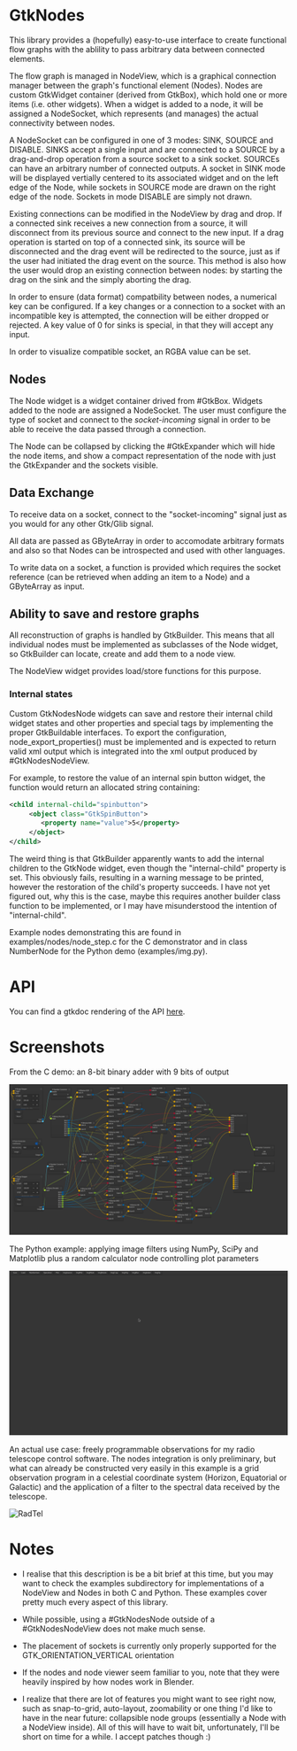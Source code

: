 # GtkNodes

This library provides a (hopefully) easy-to-use interface to
create functional flow graphs with the ablility to pass arbitrary data
between connected elements.

The flow graph is managed in NodeView, which is a graphical connection manager
between the graph's functional element (Nodes). Nodes are custom GtkWidget
container (derived from GtkBox), which hold one or more items (i.e. other
widgets). When a widget is added to a node, it will be assigned a NodeSocket,
which represents (and manages) the actual connectivity between nodes.

A NodeSocket can be configured in one of 3 modes: SINK, SOURCE and DISABLE.
SINKS accept a single input and are connected to a SOURCE by a drag-and-drop
operation from a source socket to a sink socket. SOURCEs can have an arbitrary
number of connected outputs.
A socket in SINK mode will be displayed vertially centered to its associated
widget and on the left edge of the Node, while sockets in SOURCE mode are
drawn on the right edge of the node. Sockets in mode DISABLE are simply not
drawn.

Existing connections can be modified in the NodeView by drag and drop.
If a connected sink receives a new connection from a source, it will disconnect
from its previous source and connect to the new input.
If a drag operation is started on top of a connected sink, its source will be
disconnected and the drag event will be redirected to the source, just as if
the user had initiated the drag event on the source.
This method is also how the user would drop an existing connection between
nodes: by starting the drag on the sink and the simply aborting the drag.

In order to ensure (data format) compatbility between nodes, a numerical
key can be configured. If a key changes or a connection to a socket with an
incompatible key is attempted, the connection will be either dropped or rejected.
A key value of 0 for sinks is special, in that they will accept any input.

In order to visualize compatible socket, an RGBA value can be set.


## Nodes

The Node widget is a widget container drived from #GtkBox.
Widgets added to the node are assigned a NodeSocket. The user must
configure the type of socket and connect to the *socket-incoming* signal
in order to be able to receive the data passed through a connection.

The Node can be collapsed by clicking the #GtkExpander which will hide the
node items, and show a compact representation of the node with just the
GtkExpander and the sockets visible.


## Data Exchange

To receive data on a socket, connect to the "socket-incoming" signal
just as you would for any other Gtk/Glib signal.

All data are passed as GByteArray in order to accomodate arbitrary formats
and also so that Nodes can be introspected and used with other languages.

To write data on a socket, a function is provided which requires the
socket reference (can be retrieved when adding an item to a Node) and a
GByteArray as input.


## Ability to save and restore graphs

All reconstruction of graphs is handled by GtkBuilder. This means that
all individual nodes must be implemented as subclasses of the Node widget,
so GtkBuilder can locate, create and add them to a node view.

The NodeView widget provides load/store functions for this purpose.

### Internal states

Custom GtkNodesNode widgets can save and restore their internal child
widget states and other properties and special tags by implementing
the proper GtkBuildable interfaces. To export the configuration,
node_export_properties() must be implemented and is expected to return
valid xml output which is integrated into the xml output produced
by #GtkNodesNodeView.

For example, to restore the value of an internal spin button widget,
the function would return an allocated string containing:

```xml
<child internal-child="spinbutton">
     <object class="GtkSpinButton">
     	<property name="value">5</property>
     </object>
</child>
```

The weird thing is that GtkBuilder apparently wants to add the internal
children to the GtkNode widget, even though the "internal-child" property is
set. This obviously fails, resulting in a warning message to be printed,
however the restoration of the child's property succeeds. I have not
yet figured out, why this is the case, maybe this requires another builder
class function to be implemented, or I may have misunderstood the intention
of "internal-child".

Example nodes demonstrating this are found in examples/nodes/node_step.c for
the C demonstrator and in class NumberNode for the Python demo (examples/img.py).


# API

You can find a gtkdoc rendering of the API [here](https://www.univie.ac.at/space/gtknodes/index.html).


# Screenshots

From the C demo: an 8-bit binary adder with 9 bits of output

![BinAdder](./screenshots/binary_adder.gif)


The Python example: applying image filters using NumPy, SciPy and Matplotlib
plus a random calculator node controlling plot parameters

![ImgFilter](./screenshots/img_filter.gif)


An actual use case: freely programmable observations for my radio telescope
control software. The nodes integration is only preliminary, but what
can already be constructed very easily in this example is a grid observation
program in a celestial coordinate system (Horizon, Equatorial or Galactic)
and the application of a filter to the spectral data received by the telescope.

![RadTel](./screenshots/radtel.gif)



# Notes

- I realise that this description is be a bit brief at this time, but you may
  want to check the examples subdirectory for implementations of a NodeView
  and Nodes in both C and Python. These examples cover pretty much every
  aspect of this library.

- While possible, using a #GtkNodesNode outside of a #GtkNodesNodeView does 
  not make much sense.

- The placement of sockets is currently only properly supported for the
  GTK_ORIENTATION_VERTICAL orientation

- If the nodes and node viewer seem familiar to you, note that they were
  heavily inspired by how nodes work in Blender.

- I realize that there are lot of features you might want to see right now,
  such as  snap-to-grid, auto-layout,  zoomability or one thing I'd like to
  have in the near future: collapsible node groups (essentially a Node with a
  NodeView inside). All of this will have to wait bit, unfortunately, I'll be
  short on time for a while. I accept patches though :)
